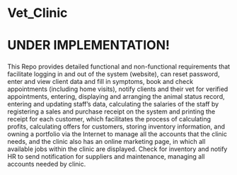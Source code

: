 # Vet_Clinic
# UNDER IMPLEMENTATION!
###
This Repo provides detailed functional and non-functional requirements that facilitate 
logging in and out of the system (website), can reset password, enter and view client data and fill in 
symptoms, book and check appointments (including home visits), notify clients and their vet for 
verified appointments, entering, displaying and arranging the animal status record, entering and 
updating staff’s data, calculating the salaries of the staff by registering a sales and purchase receipt
on the system and printing the receipt for each customer, which facilitates the process of calculating 
profits, calculating offers for customers, storing inventory information, and owning a portfolio via 
the Internet to manage all the accounts that the clinic needs, and the clinic also has an online
marketing page, in which all available jobs within the clinic are displayed. Check for inventory and 
notify HR to send notification for suppliers and maintenance, managing all accounts needed by 
clinic.

